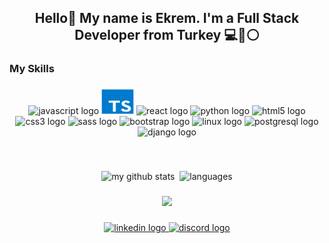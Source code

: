 <h2 align="center">Hello👋 My name is Ekrem. I'm a Full Stack Developer from Turkey 💻🔴⚪</h2>

###

<h3 align="left">My Skills</h3>

###

<div align="center">
  <img src="https://cdn.jsdelivr.net/gh/devicons/devicon/icons/javascript/javascript-original.svg" height="40" width="52" alt="javascript logo"  />
  <img src="https://raw.githubusercontent.com/devicons/devicon/master/icons/typescript/typescript-original.svg" alt="typescript" height="40" width="52"/>
  <img src="https://cdn.jsdelivr.net/gh/devicons/devicon/icons/react/react-original.svg" height="40" width="52" alt="react logo"  />
  <img src="https://cdn.jsdelivr.net/gh/devicons/devicon/icons/python/python-original.svg" height="40" width="52" alt="python logo"  />
  <img src="https://cdn.jsdelivr.net/gh/devicons/devicon/icons/html5/html5-original.svg" height="40" width="52" alt="html5 logo"  />
  <img src="https://cdn.jsdelivr.net/gh/devicons/devicon/icons/css3/css3-original.svg" height="40" width="52" alt="css3 logo"  />
  <img src="https://cdn.jsdelivr.net/gh/devicons/devicon/icons/sass/sass-original.svg" height="40" width="52" alt="sass logo"  />
  <img src="https://cdn.jsdelivr.net/gh/devicons/devicon/icons/bootstrap/bootstrap-original.svg" height="40" width="52" alt="bootstrap logo"  />
  <img src="https://cdn.jsdelivr.net/gh/devicons/devicon/icons/linux/linux-original.svg" height="40" width="52" alt="linux logo"  />
  <img src="https://cdn.jsdelivr.net/gh/devicons/devicon/icons/postgresql/postgresql-original.svg" height="40" width="52" alt="postgresql logo"  />
  <img src="https://cdn.jsdelivr.net/gh/devicons/devicon/icons/django/django-plain.svg" height="40" width="52" alt="django logo"  />
</div>

###

<br>

<p align="center">
<img src="https://github-readme-stats.vercel.app/api?username=EkremUfacik&theme=chartreuse-dark&hide_border=true" alt="my github stats " width="48%"/>&nbsp;
<img src="https://github-readme-stats.vercel.app/api/top-langs/?username=EkremUfacik&theme=chartreuse-dark&layout=compact&hide_border=true" alt="languages" width="40%" ></p>

<!--
<p align="center"><img src="https://activity-graph.herokuapp.com/graph?username=EkremUfacik&theme=react-dark" alt="EkremUfacik github activity graph" /></p> -->


###

<div align="center">
  <img height="200" src="https://c.tenor.com/GKDsgj4q11sAAAAM/django-unchained-jamie-foxx.gif"  />
</div>

###

<div align="center">
  <a href="https://www.linkedin.com/in/ekrem-ufac%C4%B1k-906536237/" target="_blank">
    <img src="https://raw.githubusercontent.com/maurodesouza/profile-readme-generator/master/src/assets/icons/social/linkedin/default.svg" width="52" height="40" alt="linkedin logo"  />
  </a>
  <a href="https://discord.com/channels/@me" target="_blank">
    <img src="https://raw.githubusercontent.com/maurodesouza/profile-readme-generator/master/src/assets/icons/social/discord/default.svg" width="52" height="40" alt="discord logo"  />
  </a>
</div>

###
